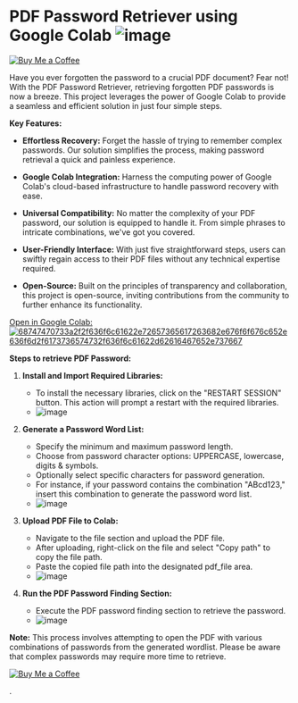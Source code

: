 # PDF Password Retriever using Google Colab ![image](https://github.com/ajuremesh/PDF_Password_Retriever/assets/112324467/76765d47-9ed7-4ba5-94e6-c3a7bbbe59a7)

[![Buy Me a Coffee](https://img.shields.io/badge/Buy%20Me%20a%20Coffee-donate-yellow.svg)](https://buymeacoffee.com/ajuremesh)


Have you ever forgotten the password to a crucial PDF document? Fear not! With the PDF Password Retriever, retrieving forgotten PDF passwords is now a breeze. This project leverages the power of Google Colab to provide a seamless and efficient solution in just four simple steps.

**Key Features:**

- **Effortless Recovery:** Forget the hassle of trying to remember complex passwords. Our solution simplifies the process, making password retrieval a quick and painless experience.
  
- **Google Colab Integration:** Harness the computing power of Google Colab's cloud-based infrastructure to handle password recovery with ease.
  
- **Universal Compatibility:** No matter the complexity of your PDF password, our solution is equipped to handle it. From simple phrases to intricate combinations, we've got you covered.
  
- **User-Friendly Interface:** With just five straightforward steps, users can swiftly regain access to their PDF files without any technical expertise required.
  
- **Open-Source:** Built on the principles of transparency and collaboration, this project is open-source, inviting contributions from the community to further enhance its functionality.


[Open in Google Colab: ![68747470733a2f2f636f6c61622e72657365617263682e676f6f676c652e636f6d2f6173736574732f636f6c61622d62616467652e737667](https://github.com/ajuremesh/PDF_Password_Retriever/assets/112324467/fd128149-48b9-470e-b0af-4c365722ad0f)](https://colab.research.google.com/drive/1xDiUwBbLRiCyChacjexHs0-J3J7wLfEb?usp=sharing)


**Steps to retrieve PDF Password:**

1. **Install and Import Required Libraries:**
   - To install the necessary libraries, click on the "RESTART SESSION" button. This action will prompt a restart with the required libraries.
   - ![image](https://github.com/ajuremesh/PDF_Password_Retriever/assets/112324467/4a103c67-dbef-43e5-8650-e952b96b42b6)



2. **Generate a Password Word List:**
   - Specify the minimum and maximum password length.
   - Choose from password character options: UPPERCASE, lowercase, digits & symbols.
   - Optionally select specific characters for password generation.
   - For instance, if your password contains the combination "ABcd123," insert this combination to generate the password word list.
   - ![image](https://github.com/ajuremesh/PDF_Password_Retriever/assets/112324467/e9a58902-38ae-445d-b80a-775c594227ac)



3. **Upload PDF File to Colab:**
   - Navigate to the file section and upload the PDF file.
   - After uploading, right-click on the file and select "Copy path" to copy the file path.
   - Paste the copied file path into the designated pdf_file area.
   - ![image](https://github.com/ajuremesh/PDF_Password_Retriever/assets/112324467/308b5f68-2ebf-453a-ba5f-e067d1b1bf1e)




4. **Run the PDF Password Finding Section:**
   - Execute the PDF password finding section to retrieve the password.
   - ![image](https://github.com/ajuremesh/PDF_Password_Retriever/assets/112324467/6b52dcf3-0dcb-48f3-8ba7-2669d4e11a8b)


**Note:** This process involves attempting to open the PDF with various combinations of passwords from the generated wordlist. Please be aware that complex passwords may require more time to retrieve.





[![Buy Me a Coffee](https://img.shields.io/badge/Buy%20Me%20a%20Coffee-donate-yellow.svg)](https://buymeacoffee.com/ajuremesh)






.

